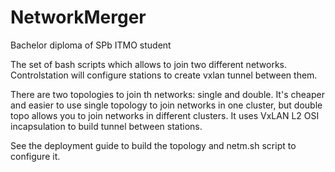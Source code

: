 # NetworkMerger
Bachelor diploma of SPb ITMO student

The set of bash scripts which allows to join two different networks.
Controlstation will configure stations to create vxlan tunnel between them.

There are two topologies to join th networks:
single and double.
It's cheaper and easier to use single topology to join networks in one cluster,
but double topo allows you to join networks in different clusters. It uses VxLAN L2 OSI incapsulation to build tunnel between stations.

See the deployment guide to build the topology and netm.sh script to configure it.
